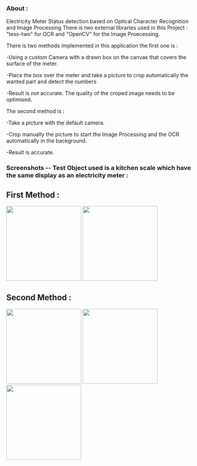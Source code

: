 ### About :

Electricity Meter Status detection based on Optical Character Recognition and Image Processing
There is two external libraries used in this Project : "tess-two" for OCR and "OpenCV" for the Image Proecessing.

There is two methods implemented in this application the first one is :

  -Using a custom Camera with a drawn box on the canvas that covers the surface of the meter. 
  
  -Place the box over the meter and take a picture to crop automatically the wanted part and detect the numbers
  
  -Result is not accurate. The quality of the croped image needs to be optimised.

The second method is : 

  -Take a picture with the default camera.
  
  -Crop manually the picture to start the Image Processing and the OCR automatically in the background.
  
  -Result is accurate.
  
  
### Screenshots -- Test Object used is a kitchen scale which have the same display as an electricity meter :

## First Method :

<img src="https://user-images.githubusercontent.com/31047155/31039068-e707e11c-a57a-11e7-9fe1-c3881ddfe666.png" width="200">    <img 
src="https://user-images.githubusercontent.com/31047155/31039067-e7075d78-a57a-11e7-9572-7b204265974b.png" width="200">

## Second Method :

<img src="https://user-images.githubusercontent.com/31047155/31039266-b0f0a86e-a57c-11e7-9d71-ce99e0f3047c.png" width="200">    <img 
src="https://user-images.githubusercontent.com/31047155/31039268-b0f3eb96-a57c-11e7-851e-ea1590dae9ca.png" width="200"> <img 
src="https://user-images.githubusercontent.com/31047155/31039267-b0f344d4-a57c-11e7-9ec1-ca03dbb80355.png" width="200">
